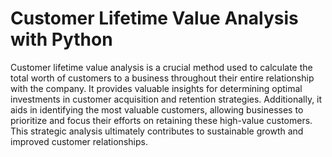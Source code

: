 # Customer Lifetime Value Analysis with Python

Customer lifetime value analysis is a crucial method used to calculate the total worth of customers to a business throughout their entire relationship with the company. It provides valuable insights for determining optimal investments in customer acquisition and retention strategies. Additionally, it aids in identifying the most valuable customers, allowing businesses to prioritize and focus their efforts on retaining these high-value customers. This strategic analysis ultimately contributes to sustainable growth and improved customer relationships.
